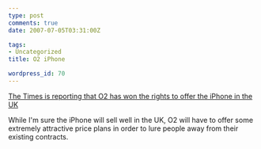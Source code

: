 ```yaml
---
type: post
comments: true
date: 2007-07-05T03:31:00Z

tags:
- Uncategorized
title: O2 iPhone

wordpress_id: 70
---
```


[The Times is reporting that O2 has won the rights to offer the iPhone in the UK](http://business.timesonline.co.uk/tol/business/industry_sectors/telecoms/article2028678.ece)





While I'm sure the iPhone will sell well in the UK, O2 will have to offer some extremely attractive price plans in order to lure people away from their existing contracts.
